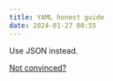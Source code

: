 ```yaml
---
title: YAML honest guide
date: 2024-01-27 00:55
---
```


Use JSON instead.

[Not convinced?](http://web.archive.org/web/20240124082036/https://ruudvanasseldonk.com/2023/01/11/the-yaml-document-from-hell)
